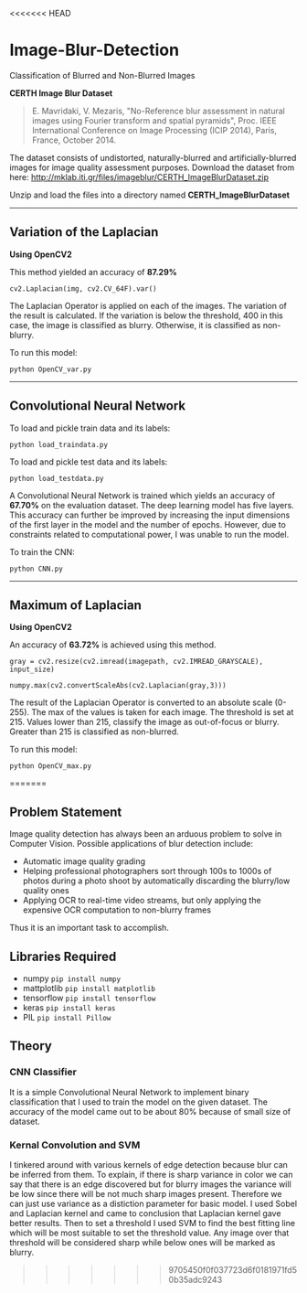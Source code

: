 <<<<<<< HEAD
# Image-Blur-Detection
Classification of Blurred and Non-Blurred Images  

**CERTH Image Blur Dataset**


> E. Mavridaki, V. Mezaris, "No-Reference blur assessment in natural images using Fourier transform and spatial pyramids", Proc. IEEE International Conference on Image Processing (ICIP 2014), Paris, France, October 2014.


The dataset consists of undistorted, naturally-blurred and artificially-blurred images for image quality
assessment purposes.
Download the dataset from here:
http://mklab.iti.gr/files/imageblur/CERTH_ImageBlurDataset.zip

Unzip and load the files into a directory named **CERTH_ImageBlurDataset**



---

## Variation of the Laplacian
**Using OpenCV2**

This method yielded an accuracy of **87.29%**

`cv2.Laplacian(img, cv2.CV_64F).var()`

The Laplacian Operator is applied on each of the images. 
The variation of the result is calculated.
If the variation is below the threshold, 400 in this case, the image is classified as blurry.
Otherwise, it is classified as non-blurry.


To run this model:

`python OpenCV_var.py`

---

## Convolutional Neural Network

To load and pickle train data and its labels:

`python load_traindata.py`

To load and pickle test data and its labels:

`python load_testdata.py`

A Convolutional Neural Network is trained which yields an accuracy of **67.70%** on the evaluation dataset.
The deep learning model has five layers.
This accuracy can further be improved by increasing the input dimensions of the first layer in the model and the number of epochs.
However, due to constraints related to computational power, I was unable to run the model.

To train the CNN:

`python CNN.py`



---


## Maximum of Laplacian
**Using OpenCV2**

An accuracy of **63.72%** is achieved using this method.

`gray = cv2.resize(cv2.imread(imagepath, cv2.IMREAD_GRAYSCALE), input_size)`

`numpy.max(cv2.convertScaleAbs(cv2.Laplacian(gray,3)))`


The result of the Laplacian Operator is converted to an absolute scale (0-255).
The max of the values is taken for each image.
The threshold is set at 215. Values lower than 215, classify the image as out-of-focus or blurry.
Greater than 215 is classified as non-blurred.

To run this model:

`python OpenCV_max.py` 



=======
 ## Problem Statement
Image quality detection has always been an arduous problem to solve in Computer Vision. Possible applications of blur detection include:
- Automatic image quality grading
- Helping professional photographers sort through 100s to 1000s of photos during a photo shoot by automatically discarding the blurry/low quality ones
- Applying OCR to real-time video streams, but only applying the expensive OCR computation to non-blurry frames

Thus it is an important task to accomplish.

## Libraries Required
- numpy ``pip install numpy``
- mattplotlib ``pip install matplotlib``
- tensorflow ``pip install tensorflow``
- keras ``pip install keras``
- PIL ``pip install Pillow``

## Theory
### CNN Classifier
It is a simple Convolutional Neural Network to implement binary classification that I used to train the model on the given dataset. The accuracy of the model came out to be about 80% because of small size of dataset.

### Kernal Convolution and SVM
I tinkered around with various kernels of edge detection because blur can be inferred from them. To explain, if there is sharp variance in color we can say that there is an edge discovered but for blurry images the variance will be low since there will be not much sharp images present. Therefore we can just use variance as a distiction parameter for basic model. I used Sobel and Laplacian kernel and came to conclusion that Laplacian kernel gave better results. Then to set a threshold I used SVM to find the best fitting line which will be most suitable to set the threshold value. Any image over that threshold will be considered sharp while below ones will be marked as blurry.
>>>>>>> 9705450f0f037723d6f0181971fd50b35adc9243
